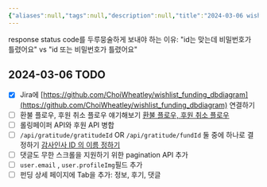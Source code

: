 ```yaml
---
{"aliases":null,"tags":null,"description":null,"title":"2024-03-06 wishfunding API 설계, Enum Table 작성, RDS 인스턴스 생성","created":"2024-03-06T17:12:43","updated":"2024-03-10713T22:130:07:45","dg-publish":true,"permalink":"/docs/2024-03-06 wishfunding API 설계, Enum Table 작성, RDS 인스턴스 생성/","dgPassFrontmatter":true}
---
```


response status code를 두루뭉술하게 보내야 하는 이유: "id는 맞는데 비밀번호가 틀렸어요"  vs "id 또는 비밀번호가 틀렸어요"

## 2024-03-06 TODO

- [x] Jira에 [https://github.com/ChoiWheatley/wishlist_funding_dbdiagram](https://github.com/ChoiWheatley/wishlist_funding_dbdiagram) 연결하기
- [ ] 환불 플로우, 후원 취소 플로우 얘기해보기 [환불 플로우, 후원 취소 플로우](https://www.notion.so/73695140fa8e49f59aed00c2f965c0a0?pvs=21)
- [ ] 롤링페이퍼 API와 후원 API 병합
- [ ] `/api/gratitude/gratitudeId` OR `/api/gratitude/fundId` 둘 중에 하나로 결정하기 [감사인사 ID 의 이름 정하기](https://www.notion.so/ID-eb5d680f5eb34254bc51702523d5edb3?pvs=21)
- [ ] 댓글도 무한 스크롤을 지원하기 위한 pagination API 추가
- [ ] `user.email` , `user.profileImg`필드 추가
- [ ] 펀딩 상세 페이지에 Tab을 추가: 정보, 후기, 댓글
